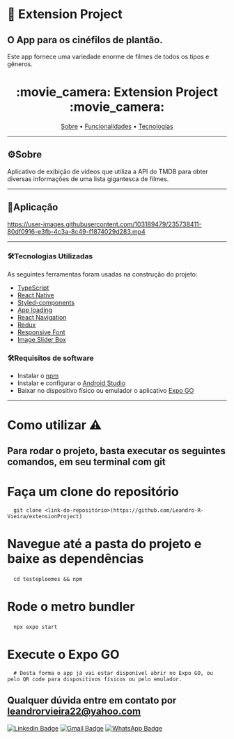 # :cinema: Extension Project
## O App para os cinéfilos de plantão.
Este app fornece uma variedade enorme de filmes de todos os tipos e gêneros.

<h1 align="center">
  :movie_camera: Extension Project :movie_camera: 
</h1>

<p align="center">
 <a href="#-sobre-o-projeto">Sobre</a> • 
 <a href="#-funcionalidade">Funcionalidades</a> • 	
 <a href="#-tecnologias">Tecnologias</a>  
</p>

---
## ⚙Sobre

Aplicativo de exibição de vídeos que utiliza a API do TMDB para obter diversas informações de uma lista gigantesca de filmes. 


---


## 📱Aplicação



https://user-images.githubusercontent.com/103189479/235738411-80df0916-e3fb-4c3a-8c49-f1874029d283.mp4


  
---  

### 🛠Tecnologias Utilizadas

As seguintes ferramentas foram usadas na construção do projeto:

- [TypeScript](https://www.typescriptlang.org/)
- [React Native](https://reactnative.dev/)
- [Styled-components](https://styled-components.com/docs/basics)
- [App loading](https://docs.expo.dev/versions/latest/sdk/app-loading/) 
- [React Navigation](https://reactnavigation.org/docs/hello-react-navigation/)
- [Redux](https://react-redux.js.org/)
- [Responsive Font](https://www.npmjs.com/package/react-native-responsive-fontsize)
- [Image Slider Box](https://www.npmjs.com/package/react-native-image-slider-box)

### 🛠Requisitos de software

- Instalar o [npm](https://www.npmjs.com/)
- Instalar e configurar o [Android Studio](https://developer.android.com/studio)
- Baixar no dispositivo físico ou emulador o aplicativo [Expo GO](https://expo.dev/expo-go)

---

<h1>
  Como utilizar ⚠️
</h1>

 <h2> Para rodar o projeto, basta executar os seguintes comandos, em seu terminal com git <h2/>
 
  # Faça um clone do repositório
```  
  git clone <link-do-repositório>(https://github.com/Leandro-R-Vieira/extensionProject)
```
  # Navegue até a pasta do projeto e baixe as dependências<h3/>
```
  cd testeploomes && npm
```
   # Rode o metro bundler<h3/>
```
  npx expo start
```
  # Execute o Expo GO
```
  # Desta forma o app já vai estar disponível abrir no Expo GO, ou pelo QR code para dispositivos físicos ou pelo emulador. 
```     
  
  ## Qualquer dúvida entre em contato por <a href="mailto:leandrorvieira22@yahoo.com?">leandrorvieira22@yahoo.com</a>

 [![Linkedin Badge](https://img.shields.io/badge/-LinkedIn-blue?style=flat-square&logo=Linkedin&logoColor=white&link=https://www.linkedin.com/in/leandro-rezende-vieira-23a212242/)](https://www.linkedin.com/in/leandro-rezende-vieira-23a212242/)
[![Gmail Badge](https://img.shields.io/badge/-Gmail-c14438?style=flat-square&logo=Gmail&logoColor=white&link=mailto:leandrorvieira22@yahoo.com)](mailto:leandrorvieira22@yahoo.com)
[![WhatsApp Badge](https://img.shields.io/badge/WhatsApp-0DA204?style=flat-square&logo=whatsapp&logoColor=white)](https://wa.me/5521995925956)
